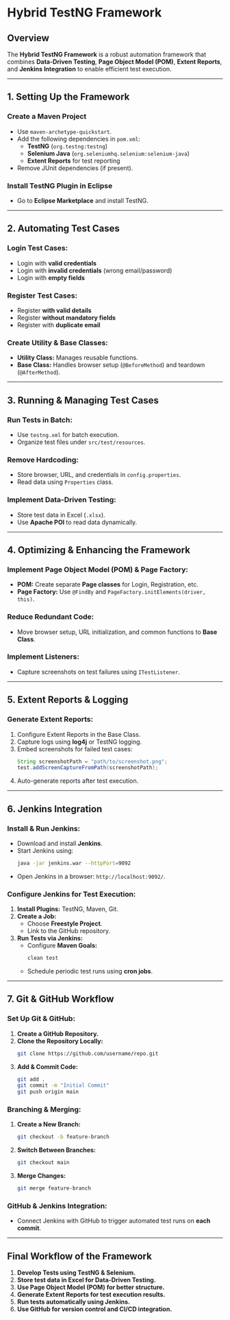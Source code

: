 # Hybrid TestNG Framework

## Overview
The **Hybrid TestNG Framework** is a robust automation framework that combines **Data-Driven Testing**, **Page Object Model (POM)**, **Extent Reports**, and **Jenkins Integration** to enable efficient test execution.

---

## 1. Setting Up the Framework

### **Create a Maven Project**
- Use `maven-archetype-quickstart`.
- Add the following dependencies in `pom.xml`:
  - **TestNG** (`org.testng:testng`)
  - **Selenium Java** (`org.seleniumhq.selenium:selenium-java`)
  - **Extent Reports** for test reporting
- Remove JUnit dependencies (if present).

### **Install TestNG Plugin in Eclipse**
- Go to **Eclipse Marketplace** and install TestNG.

---

## 2. Automating Test Cases

### **Login Test Cases:**
- Login with **valid credentials**
- Login with **invalid credentials** (wrong email/password)
- Login with **empty fields**

### **Register Test Cases:**
- Register **with valid details**
- Register **without mandatory fields**
- Register with **duplicate email**

### **Create Utility & Base Classes:**
- **Utility Class:** Manages reusable functions.
- **Base Class:** Handles browser setup (`@BeforeMethod`) and teardown (`@AfterMethod`).

---

## 3. Running & Managing Test Cases

### **Run Tests in Batch:**
- Use `testng.xml` for batch execution.
- Organize test files under `src/test/resources`.

### **Remove Hardcoding:**
- Store browser, URL, and credentials in `config.properties`.
- Read data using `Properties` class.

### **Implement Data-Driven Testing:**
- Store test data in Excel (`.xlsx`).
- Use **Apache POI** to read data dynamically.

---

## 4. Optimizing & Enhancing the Framework

### **Implement Page Object Model (POM) & Page Factory:**
- **POM:** Create separate **Page classes** for Login, Registration, etc.
- **Page Factory:** Use `@FindBy` and `PageFactory.initElements(driver, this)`.

### **Reduce Redundant Code:**
- Move browser setup, URL initialization, and common functions to **Base Class**.

### **Implement Listeners:**
- Capture screenshots on test failures using `ITestListener`.

---

## 5. Extent Reports & Logging

### **Generate Extent Reports:**
1. Configure Extent Reports in the Base Class.
2. Capture logs using **log4j** or TestNG logging.
3. Embed screenshots for failed test cases:
   ```java
   String screenshotPath = "path/to/screenshot.png";
   test.addScreenCaptureFromPath(screenshotPath);
   ```
4. Auto-generate reports after test execution.

---

## 6. Jenkins Integration

### **Install & Run Jenkins:**
- Download and install **Jenkins**.
- Start Jenkins using:
  ```sh
  java -jar jenkins.war --httpPort=9092
  ```
- Open Jenkins in a browser: `http://localhost:9092/`.

### **Configure Jenkins for Test Execution:**
1. **Install Plugins:** TestNG, Maven, Git.
2. **Create a Job:**
   - Choose **Freestyle Project**.
   - Link to the GitHub repository.
3. **Run Tests via Jenkins:**
   - Configure **Maven Goals:**
     ```sh
     clean test
     ```
   - Schedule periodic test runs using **cron jobs**.

---

## 7. Git & GitHub Workflow

### **Set Up Git & GitHub:**
1. **Create a GitHub Repository.**
2. **Clone the Repository Locally:**
   ```sh
   git clone https://github.com/username/repo.git
   ```
3. **Add & Commit Code:**
   ```sh
   git add .  
   git commit -m "Initial Commit"  
   git push origin main  
   ```

### **Branching & Merging:**
1. **Create a New Branch:**
   ```sh
   git checkout -b feature-branch  
   ```
2. **Switch Between Branches:**
   ```sh
   git checkout main  
   ```
3. **Merge Changes:**
   ```sh
   git merge feature-branch  
   ```

### **GitHub & Jenkins Integration:**
- Connect Jenkins with GitHub to trigger automated test runs on **each commit**.

---

## **Final Workflow of the Framework**
1. **Develop Tests using TestNG & Selenium.**
2. **Store test data in Excel for Data-Driven Testing.**
3. **Use Page Object Model (POM) for better structure.**
4. **Generate Extent Reports for test execution results.**
5. **Run tests automatically using Jenkins.**
6. **Use GitHub for version control and CI/CD integration.**

